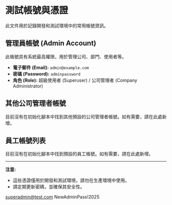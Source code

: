 # 測試帳號與憑證

此文件用於記錄開發和測試環境中的常用帳號資訊。

## 管理員帳號 (Admin Account)

此帳號具有系統最高權限，用於管理公司、部門、使用者等。

*   **電子郵件 (Email):** `admin@example.com`
*   **密碼 (Password):** `adminpassword`
*   **角色 (Role):** 超級使用者 (Superuser) / 公司管理者 (Company Administrator)

## 其他公司管理者帳號

目前沒有在初始化腳本中找到其他預設的公司管理者帳號。如有需要，請在此處新增。

## 員工帳號列表

目前沒有在初始化腳本中找到預設的員工帳號。如有需要，請在此處新增。

---
**注意:**
*   這些憑證僅用於開發和測試環境，請勿在生產環境中使用。
*   請定期更新密碼，並確保其安全性。

superadmin@test.com
NewAdminPass!2025